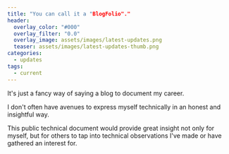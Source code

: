 ```yaml
---
title: "You can call it a "BlogFolio"."
header:
  overlay_color: "#000"
  overlay_filter: "0.0"
  overlay_image: assets/images/latest-updates.png
  teaser: assets/images/latest-updates-thumb.png
categories:
  - updates
tags:
  - current
---
```


It's just a fancy way of saying a blog to document my career.

I don't often have avenues to express myself technically in an honest and insightful way. 

This public technical document would provide great insight not only for myself, but for others to tap into technical observations I've made or have gathered an interest for. 
